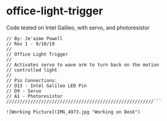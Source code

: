 # office-light-trigger
Code tested on Intel Galileo, with servo, and photoresistor

```///////////////////////////////////////////////////////
// By: Je'aime Powell 
// Rev 1 - 9/10/19
//
// Office Light Trigger
//
// Activates servo to wave arm to turn back on the motion
// controlled light
//
// Pin Connections:
// D13 - Intel Galileo LED Pin
// D9 - Servo
// A1 - Photoresistor
///////////////////////////////////////////////////////```

![Working Picture](IMG_4973.jpg "Working on Desk")


